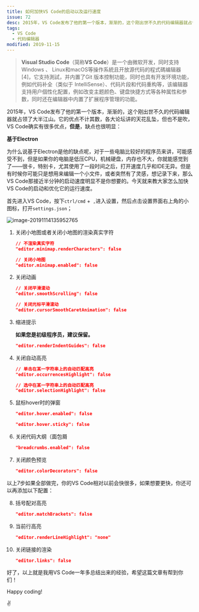 ```yaml
---
title: 如何加快VS Code的启动以及运行速度
issue: 72
desc: 2015年，VS Code发布了他的第一个版本，渐渐的，这个刚出世不久的代码编辑器就占领了大半江山。它的优点不计其数，各大论坛讲的天花乱坠，但也不是吹，VS Code确实有很多优点，但是
tags: 
  - VS Code
  - 代码编辑器
modified: 2019-11-15
---
```


>  **Visual Studio Code**（简称**VS Code**）是一个由微软开发，同时支持Windows 、 Linux和macOS等操作系統且开放源代码的程式碼编辑器[4\]，它支持測試，并内置了Git 版本控制功能，同时也具有开发环境功能，例如代码补全（类似于 IntelliSense）、代码片段和代码重构等，该编辑器支持用户個性化配置，例如改变主题颜色、键盘快捷方式等各种属性和参数，同时还在编辑器中内置了扩展程序管理的功能。  

2015年，VS Code发布了他的第一个版本，渐渐的，这个刚出世不久的代码编辑器就占领了大半江山。它的优点不计其数，各大论坛讲的天花乱坠，但也不是吹，VS Code确实有很多优点，**但是**，缺点也很明显：

**基于Electron**

为什么说基于Electron是他的缺点呢，对于一些电脑比较好的程序员来讲，可能感受不到，但是如果你的电脑是低压CPU，机械硬盘，内存也不大，你就能感觉到了——很卡，特别卡，尤其使用了一段时间之后，打开速度几乎和IDE无异。但是有时候你可能只是想用来编辑一个小文件，或者突然有了灵感，想记录下来，那么VS Code那接近半分钟的启动速度明显不是你想要的。今天就来教大家怎么加快VS Code的启动和优化它的运行速度。

首先进入VS Code，按下`ctrl/cmd` +` ,`进入设置，然后点击设置界面右上角的小图标，打开`settings.json`；

![image-20191114135952765](https://blog-r2.jw1.dev/p_assets/201911/image-20191114135952765.png)

1. 关闭小地图或者关闭小地图的渲染真实字符

   ```json
   // 不渲染真实字符
   "editor.minimap.renderCharacters": false
   ```

   ```json
   // 关闭小地图
   "editor.minimap.enabled": false
   ```

2. 关闭动画

   ```json
   // 关闭平滑滚动
   "editor.smoothScrolling": false
   ```
   ```json
   // 关闭光标平滑滚动
   "editor.cursorSmoothCaretAnimation": false
   ```

3. 缩进提示

   **如果您是初级程序员，建议保留。**

   ```json
   "editor.renderIndentGuides": false
   ```

4. 关闭自动高亮

   ```json
   // 单击在某一字符串上的自动匹配高亮
   "editor.occurrencesHighlight": false
   ```
   ```json
   // 选中在某一字符串上的自动匹配高亮
   "editor.selectionHighlight": false
   ```

5. 鼠标hover时的弹窗

   ```json
   "editor.hover.enabled": false
   ```
   ```json
   "editor.hover.sticky": false
   ```

6. 关闭代码大纲（面包屑

   ```json
   "breadcrumbs.enabled": false
   ```

7. 关闭颜色预览

   ```json
   "editor.colorDecorators": false
   ```

以上7步如果全部做完，你的VS Code相对以前会快很多，如果想要更快，你还可以再添加以下配置：

8. 括号配对高亮

   ```json
   "editor.matchBrackets": false
   ```

9. 当前行高亮

   ```json
   "editor.renderLineHighlight": "none"
   ```

10. 关闭链接的渲染

    ```json
    "editor.links": false
    ```

好了，以上就是我用VS Code一年多总结出来的经验，希望这篇文章有帮到你们！

Happy coding!

✌
